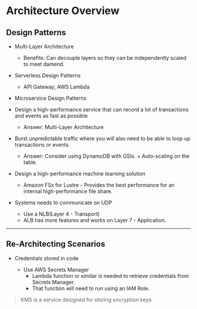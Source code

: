 # Architecture Overview

## Design Patterns

- Multi-Layer Architecture

  - Benefits: Can decouple layers so they can be independently scaled to meet damend.

- Serverless Design Patterns

  - API Gateway, AWS Lambda

- Microservice Design Patterns

- Design a high-performance service that can record a lot of transactions and events as fast as possible

  - Answer: Multi-Layer Architecture

- Burst unpredictable traffic where you will also need to be able to loop up transactions or events

  - Answer: Consider using DynamoDB with GSIs. + Auto-scaling on the table.

- Design a high-performance machine learning solution

  - Amazon FSx for Lustre - Provides the best performance for an internal high-performance file share.

- Systems needs to communicate on UDP

  - Use a NLB(Layer 4 - Transport)
  - ALB has more features and works on Layer 7 - Application.

---

## Re-Architecting Scenarios

- Credentials stored in code

  - Use AWS Secrets Manager
    - Lambda function or similar is needed to retrieve credentials from Secrets Manager.
    - That function will need to run using an IAM Role.

> KMS is a service designed for storing encryption keys.

